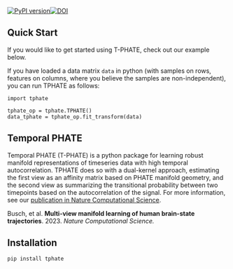 [![PyPI version](https://badge.fury.io/py/tphate.svg)](https://badge.fury.io/py/tphate)[![DOI](https://zenodo.org/badge/DOI/10.5281/zenodo.14907314.svg)](https://doi.org/10.5281/zenodo.14907314)


## Quick Start
If you would like to get started using T-PHATE, check out our example below.

If you have loaded a data matrix `data` in python (with samples on rows, features on columns, where you believe the samples are non-independent), you can run TPHATE as follows:

```
import tphate

tphate_op = tphate.TPHATE()
data_tphate = tphate_op.fit_transform(data)
```


## Temporal PHATE

Temporal PHATE (T-PHATE) is a python package for learning robust manifold representations of timeseries data with high temporal autocorrelation. TPHATE does so with a dual-kernel approach, estimating the first view as an affinity matrix based on PHATE manifold geometry, and the second view as summarizing the transitional probability between two timepoints based on the autocorrelation of the signal. For more information, see our [publication in Nature Computational Science](https://www.nature.com/articles/s43588-023-00419-0).

Busch, et al. **Multi-view manifold learning of human brain-state trajectories**. 2023. *Nature Computational Science.*


## Installation

`pip install tphate`

